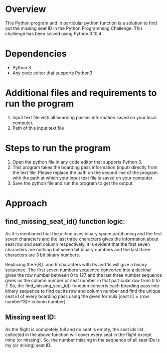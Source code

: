 # Overview

This Python program and in particular python function is a solution to find out the missing seat ID in the Python Programming Challenge. This challenge has been solved using Python 3.10.4.

# Dependencies

* Python 3
* Any code editor that supports Python3

# Additional files and requirements to run the program

1. Input text file with all boarding passes information saved on your local computer.
2. Path of this input text file

# Steps to run the program

1. Open the python file in any code editor that supports Python 3.
2. This program takes the boarding pass information (input) directly from the text file. Please replace the path on the second line of the program with the path at        which your input text file is saved on your computer.
3. Save the python file and run the program to get the output.


# Approach

## find_missing_seat_id() function logic:
As it is mentioned that the airline uses binary space partitioning and the first seven characters and the last three characters gives the information about seat row and seat column respectively, it is evident that the first seven characters are nothing but seven bit binary numbers and the last three characters are 3 bit binary numbers.

Replacing the F,B,L and R characters with 0s and 1s will give a binary sequence. The first seven numbers sequence converted into a decimal gives the row number between 0 to 127 and the last three number sequence gives us the column number or seat number in that particular row from 0 to 7.
So, the find_missing_seat_id() function converts each boarding pass into binary sequence to find out its row and column number and find the unique seat id of every boarding pass using the given formula [seat ID = (row number*8)+ column number].

## Missing seat ID:
As the flight is completely full and no seat is empty, the seat ids list collected in the above function will cover every seat in the flight except mine (or missing). So, the number missing in the sequence of all seat IDs is my (or mising) seat ID.

